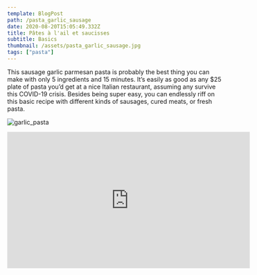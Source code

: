 ```yaml
---
template: BlogPost
path: /pasta_garlic_sausage
date: 2020-08-20T15:05:49.332Z
title: Pâtes à l'ail et saucisses
subtitle: Basics
thumbnail: /assets/pasta_garlic_sausage.jpg
tags: ["pasta"]
---
```


This sausage garlic parmesan pasta is probably the best thing you can make with only 5 ingredients and 15 minutes. It’s easily as good as any \$25 plate of pasta you’d get at a nice Italian restaurant, assuming any survive this COVID-19 crisis. Besides being super easy, you can endlessly riff on this basic recipe with different kinds of sausages, cured meats, or fresh pasta.

![garlic_pasta](https://iamafoodblog.b-cdn.net/wp-content/uploads/2020/04/weeknight-garlic-parm-pasta-recipe-1762-480x600.jpg)

<iframe width="560" height="315" src="https://www.youtube.com/watch?v=N3KLEedukb8&ab_channel=SAMTHECOOKINGGUY" frameborder="0" allow="accelerometer; autoplay; encrypted-media; gyroscope; picture-in-picture" allowfullscreen></iframe>
